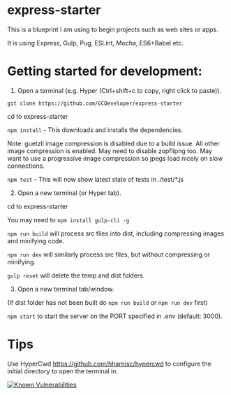 # express-starter

This is a blueprint I am using to begin projects such as web sites or apps.

It is using Express, Gulp, Pug, ESLint, Mocha, ES6+Babel etc.

# Getting started for development:

1. Open a terminal (e.g. Hyper (Ctrl+shift+c to copy, right click to paste)).

`git clone https://github.com/GCDeveloper/express-starter`

cd to express-starter

`npm install` - This downloads and installs the dependencies.

Note: guetzli image compression is disabled due to a build issue. All other image compression is enabled. May need to disable zopflipng too. May want to use a progressive image compression so jpegs load nicely on slow connections.

`npm test` - This will now show latest state of tests in  ./test/\*.js

2. Open a new terminal (or Hyper tab).

cd to express-starter

You may need to `npm install gulp-cli -g`

`npm run build` will process src files into dist, including compressing images and minifying code.

`npm run dev` will similarly process src files, but without compressing or minifying.

`gulp reset` will delete the temp and dist folders.


3. Open a new terminal tab/window.

(If dist folder has not been built do `npm run build` or `npm run dev` first)

`npm start` to start the server on the PORT specified in .env (default: 3000).

# Tips

Use HyperCwd https://github.com/hharnisc/hypercwd to configure the initial directory to open the terminal in.

[![Known Vulnerabilities](https://snyk.io/test/github/gcdeveloper/express-starter/badge.svg?targetFile=package.json)](https://snyk.io/test/github/gcdeveloper/express-starter?targetFile=package.json)
